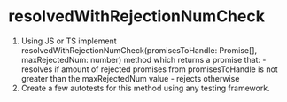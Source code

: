 # resolvedWithRejectionNumCheck
1. Using JS or TS implement resolvedWithRejectionNumCheck(promisesToHandle: Promise[], maxRejectedNum: number) method which returns a promise that: - resolves if amount of rejected promises from promisesToHandle is not greater than the maxRejectedNum value - rejects otherwise
2. Create a few autotests for this method using any testing framework.
